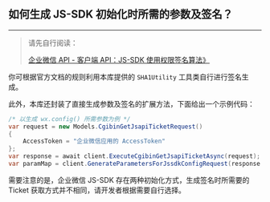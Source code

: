 ﻿## 如何生成 JS-SDK 初始化时所需的参数及签名？

---

> 请先自行阅读：
>
> [企业微信 API - 客户端 API：JS-SDK 使用权限签名算法》](https://open.work.weixin.qq.com/api/doc/90000/90136/90506)

你可根据官方文档的规则利用本库提供的 `SHA1Utility` 工具类自行进行签名生成。

此外，本库还封装了直接生成参数及签名的扩展方法，下面给出一个示例代码：

```csharp
/* 以生成 wx.config() 所需参数为例 */
var request = new Models.CgibinGetJsapiTicketRequest()
{
    AccessToken = "企业微信应用的 AccessToken"
};
var response = await client.ExecuteCgibinGetJsapiTicketAsync(request);
var paramMap = client.GenerateParametersForJssdkConfigRequest(response.Ticket, "https://example.com");
```

需要注意的是，企业微信 JS-SDK 存在两种初始化方式，生成签名时所需要的 Ticket 获取方式并不相同，请开发者根据需要自行选择。
